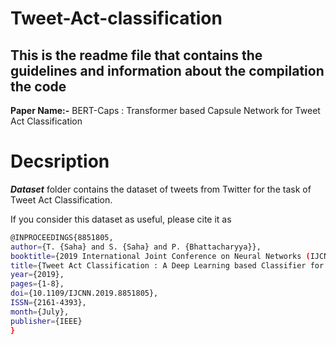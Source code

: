 # Tweet-Act-classification

## This is the readme file that contains the guidelines and information about the compilation the code

**Paper Name:-** BERT-Caps : Transformer based Capsule Network for Tweet Act Classification

# Decsription
 
 **_Dataset_** folder contains the dataset of tweets from Twitter for the task of Tweet Act Classification.
 
If you consider this dataset as useful, please cite it as
```bash
@INPROCEEDINGS{8851805,
author={T. {Saha} and S. {Saha} and P. {Bhattacharyya}},
booktitle={2019 International Joint Conference on Neural Networks (IJCNN)},
title={Tweet Act Classification : A Deep Learning based Classifier for Recognizing Speech Acts in Twitter},
year={2019},
pages={1-8},
doi={10.1109/IJCNN.2019.8851805},
ISSN={2161-4393},
month={July},
publisher={IEEE}
}
```

